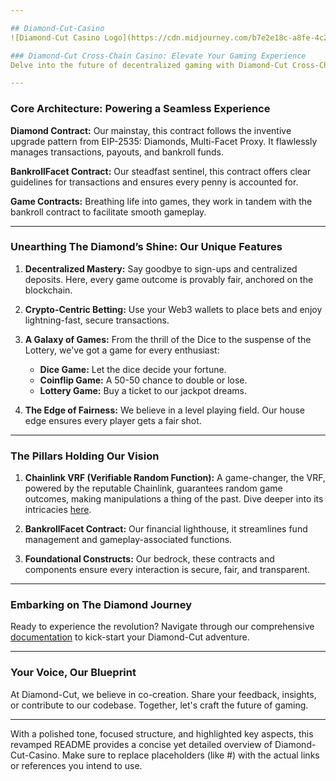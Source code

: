 ```yaml
---

## Diamond-Cut-Casino
![Diamond-Cut Casino Logo](https://cdn.midjourney.com/b7e2e18c-a8fe-4c2c-8f20-0c466a11a759/0_1.png)

### Diamond-Cut Cross-Chain Casino: Elevate Your Gaming Experience 
Delve into the future of decentralized gaming with Diamond-Cut Cross-Chain Casino. We’re redefining the essence of gaming, intertwining the thrill of traditional casinos with the trustworthiness of blockchain. Every roll, flip, and bet assures transparency, fairness, and an unparalleled user experience.

---
```


### Core Architecture: Powering a Seamless Experience
**Diamond Contract:** Our mainstay, this contract follows the inventive upgrade pattern from EIP-2535: Diamonds, Multi-Facet Proxy. It flawlessly manages transactions, payouts, and bankroll funds. 

**BankrollFacet Contract:** Our steadfast sentinel, this contract offers clear guidelines for transactions and ensures every penny is accounted for.

**Game Contracts:** Breathing life into games, they work in tandem with the bankroll contract to facilitate smooth gameplay.

---

### Unearthing The Diamond’s Shine: Our Unique Features

1. **Decentralized Mastery:** Say goodbye to sign-ups and centralized deposits. Here, every game outcome is provably fair, anchored on the blockchain.
   
2. **Crypto-Centric Betting:** Use your Web3 wallets to place bets and enjoy lightning-fast, secure transactions.

3. **A Galaxy of Games:** From the thrill of the Dice to the suspense of the Lottery, we've got a game for every enthusiast:

   - **Dice Game:** Let the dice decide your fortune.
   - **Coinflip Game:** A 50-50 chance to double or lose.
   - **Lottery Game:** Buy a ticket to our jackpot dreams.
   
4. **The Edge of Fairness:** We believe in a level playing field. Our house edge ensures every player gets a fair shot.

---

### The Pillars Holding Our Vision 

1. **Chainlink VRF (Verifiable Random Function):** A game-changer, the VRF, powered by the reputable Chainlink, guarantees random game outcomes, making manipulations a thing of the past. Dive deeper into its intricacies [here](#).

2. **BankrollFacet Contract:** Our financial lighthouse, it streamlines fund management and gameplay-associated functions.

3. **Foundational Constructs:** Our bedrock, these contracts and components ensure every interaction is secure, fair, and transparent.

---

### Embarking on The Diamond Journey
Ready to experience the revolution? Navigate through our comprehensive [documentation](#) to kick-start your Diamond-Cut adventure.

---

### Your Voice, Our Blueprint
At Diamond-Cut, we believe in co-creation. Share your feedback, insights, or contribute to our codebase. Together, let's craft the future of gaming.

---

With a polished tone, focused structure, and highlighted key aspects, this revamped README provides a concise yet detailed overview of Diamond-Cut-Casino. Make sure to replace placeholders (like #) with the actual links or references you intend to use.
